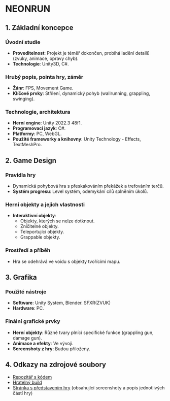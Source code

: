 # NEONRUN

## 1. Základní koncepce

### Úvodní studie
- **Proveditelnost**: Projekt je téměř dokončen, probíhá ladění detailů (zvuky, animace, opravy chyb).
- **Technologie**: Unity3D, C#.

### Hrubý popis, pointa hry, záměr
- **Žánr**: FPS, Movement Game.
- **Klíčové prvky**: Střílení, dynamický pohyb (wallrunning, grappling, swinging).

### Technologie, architektura
- **Herní engine**: Unity 2022.3 48f1.
- **Programovací jazyk**: C#.
- **Platformy**: PC, WebGL.
- **Použité frameworky a knihovny**: Unity Technology - Effects, TextMeshPro.

## 2. Game Design

### Pravidla hry
- Dynamická pohybová hra s přeskakováním překážek a trefováním terčů.
- **Systém progresu**: Level systém, odemykání cílů splněním úkolů.

### Herní objekty a jejich vlastnosti
- **Interaktivní objekty**:
  - Objekty, kterých se nelze dotknout.
  - Zničitelné objekty.
  - Teleportující objekty.
  - Grappable objekty.

### Prostředí a příběh
- Hra se odehrává ve voidu s objekty tvořícími mapu.

## 3. Grafika

### Použité nástroje
- **Software**: Unity System, Blender. SFXR(ZVUK)
- **Hardware**: PC.

### Finální grafické prvky
- **Herní objekty**: Různé tvary plnící specifické funkce (grappling gun, damage gun).
- **Animace a efekty**: Ve vývoji.
- **Screenshoty z hry**: Budou přiloženy.

## 4. Odkazy na zdrojové soubory
- [Repozitář s kódem](https://github.com/JakubUlrych06/NEONRUN-SOURCE)
- [Hratelný build](https://jaqbgralti.itch.io/neonrun)
- [Stránka s představením hry](https://github.com/JakubUlrych06/NEONRUN-PROPAGACE) (obsahující screenshoty a popis jednotlivých částí hry)
